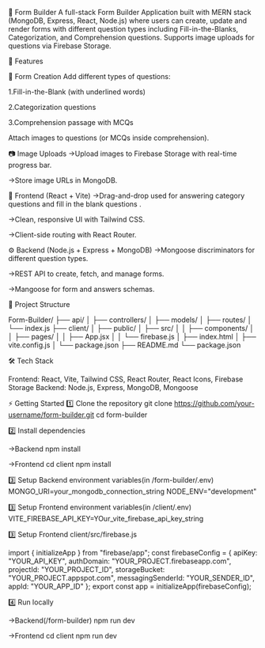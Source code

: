 📝 Form Builder
A full-stack Form Builder Application built with MERN stack (MongoDB, Express, React, Node.js) where users can create, update and render forms with different question types including Fill-in-the-Blanks, Categorization, and Comprehension questions. Supports image uploads for questions via Firebase Storage.

🚀 Features

📌 Form Creation
Add different types of questions:

1.Fill-in-the-Blank (with underlined words)

2.Categorization questions

3.Comprehension passage with MCQs

Attach images to questions (or MCQs inside comprehension).

📷 Image Uploads
->Upload images to Firebase Storage with real-time progress bar.

->Store image URLs in MongoDB.

🎨 Frontend (React + Vite)
->Drag-and-drop used for answering category questions and fill in the blank questions .

->Clean, responsive UI with Tailwind CSS.

->Client-side routing with React Router.

⚙️ Backend (Node.js + Express + MongoDB)
->Mongoose discriminators for different question types.

->REST API to create, fetch, and manage forms.

->Mangoose for form and answers schemas.

📂 Project Structure

Form-Builder/
├── api/
│   ├── controllers/
│   ├── models/
│   ├── routes/
│   └── index.js
├── client/
│   ├── public/
│   ├── src/
│   │   ├── components/
│   │   ├── pages/
│   │   ├── App.jsx
│   │   └── firebase.js
│   ├── index.html
│   ├── vite.config.js
│   └── package.json
├── README.md
└── package.json





🛠️ Tech Stack

Frontend: React, Vite, Tailwind CSS, React Router, React Icons, Firebase Storage
Backend: Node.js, Express, MongoDB, Mongoose

⚡ Getting Started
1️⃣ Clone the repository
git clone https://github.com/your-username/form-builder.git
cd form-builder

2️⃣ Install dependencies

->Backend
npm install

->Frontend
cd client
npm install

3️⃣ Setup Backend environment variables(in /form-builder/.env)
 MONGO_URI=your_mongodb_connection_string
 NODE_ENV="development"

3️⃣ Setup Frontend environment variables(in /client/.env)
VITE_FIREBASE_API_KEY=YOur_vite_firebase_api_key_string

3️⃣ Setup Frontend client/src/firebase.js

import { initializeApp } from "firebase/app";
const firebaseConfig = {
  apiKey: "YOUR_API_KEY",
  authDomain: "YOUR_PROJECT.firebaseapp.com",
  projectId: "YOUR_PROJECT_ID",
  storageBucket: "YOUR_PROJECT.appspot.com",
  messagingSenderId: "YOUR_SENDER_ID",
  appId: "YOUR_APP_ID"
};
export const app = initializeApp(firebaseConfig);

4️⃣ Run locally

->Backend(/form-builder)
npm run dev

->Frontend
cd client
npm run dev

